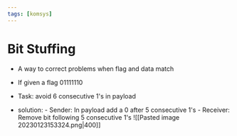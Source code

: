 ```yaml
---
tags: [komsys]
---
```

# Bit Stuffing
- A way to correct problems when flag and data match

- If given a flag 01111110
- Task: avoid 6 consecutive 1's in payload
- solution:
		- Sender: In payload add a 0 after 5 consecutive 1's
		- Receiver: Remove bit following 5 consecutive 1's
![[Pasted image 20230123153324.png|400]]